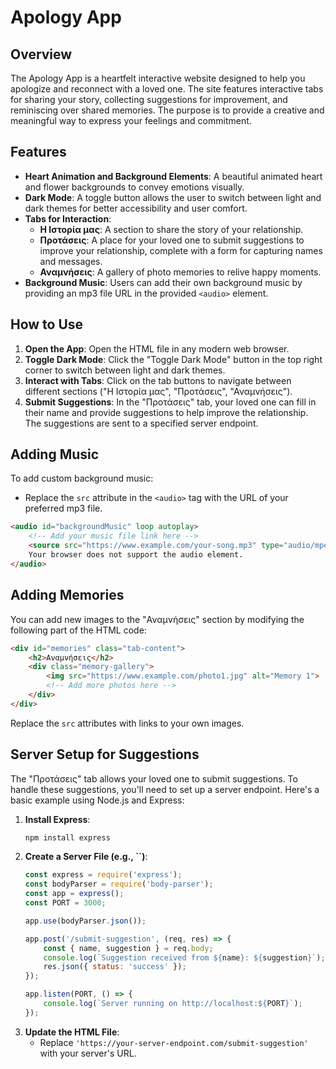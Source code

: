 # Apology App

## Overview

The Apology App is a heartfelt interactive website designed to help you apologize and reconnect with a loved one. The site features interactive tabs for sharing your story, collecting suggestions for improvement, and reminiscing over shared memories. The purpose is to provide a creative and meaningful way to express your feelings and commitment.

## Features

- **Heart Animation and Background Elements**: A beautiful animated heart and flower backgrounds to convey emotions visually.
- **Dark Mode**: A toggle button allows the user to switch between light and dark themes for better accessibility and user comfort.
- **Tabs for Interaction**:
  - **Η Ιστορία μας**: A section to share the story of your relationship.
  - **Προτάσεις**: A place for your loved one to submit suggestions to improve your relationship, complete with a form for capturing names and messages.
  - **Αναμνήσεις**: A gallery of photo memories to relive happy moments.
- **Background Music**: Users can add their own background music by providing an mp3 file URL in the provided `<audio>` element.

## How to Use

1. **Open the App**: Open the HTML file in any modern web browser.
2. **Toggle Dark Mode**: Click the "Toggle Dark Mode" button in the top right corner to switch between light and dark themes.
3. **Interact with Tabs**: Click on the tab buttons to navigate between different sections ("Η Ιστορία μας", "Προτάσεις", "Αναμνήσεις").
4. **Submit Suggestions**: In the "Προτάσεις" tab, your loved one can fill in their name and provide suggestions to help improve the relationship. The suggestions are sent to a specified server endpoint.

## Adding Music

To add custom background music:

- Replace the `src` attribute in the `<audio>` tag with the URL of your preferred mp3 file.

```html
<audio id="backgroundMusic" loop autoplay>
    <!-- Add your music file link here -->
    <source src="https://www.example.com/your-song.mp3" type="audio/mpeg">
    Your browser does not support the audio element.
</audio>
```

## Adding Memories

You can add new images to the "Αναμνήσεις" section by modifying the following part of the HTML code:

```html
<div id="memories" class="tab-content">
    <h2>Αναμνήσεις</h2>
    <div class="memory-gallery">
        <img src="https://www.example.com/photo1.jpg" alt="Memory 1">
        <!-- Add more photos here -->
    </div>
</div>
```

Replace the `src` attributes with links to your own images.

## Server Setup for Suggestions

The "Προτάσεις" tab allows your loved one to submit suggestions. To handle these suggestions, you'll need to set up a server endpoint. Here's a basic example using Node.js and Express:

1. **Install Express**:
   ```bash
   npm install express
   ```
2. **Create a Server File (e.g., **``**)**:
   ```javascript
   const express = require('express');
   const bodyParser = require('body-parser');
   const app = express();
   const PORT = 3000;

   app.use(bodyParser.json());

   app.post('/submit-suggestion', (req, res) => {
       const { name, suggestion } = req.body;
       console.log(`Suggestion received from ${name}: ${suggestion}`);
       res.json({ status: 'success' });
   });

   app.listen(PORT, () => {
       console.log(`Server running on http://localhost:${PORT}`);
   });
   ```
3. **Update the HTML File**:
   - Replace `'https://your-server-endpoint.com/submit-suggestion'` with your server's URL.

